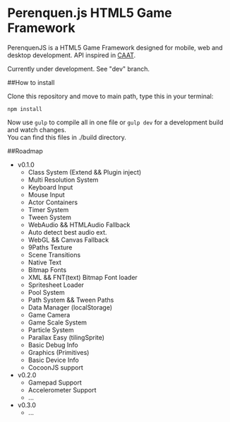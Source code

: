 Perenquen.js HTML5 Game Framework
===========

PerenquenJS is a HTML5 Game Framework designed for mobile, web and desktop development. API inspired in [CAAT](https://github.com/hyperandroid/caat).

Currently under development. See "dev" branch.

##How to install

Clone this repository and move to main path, type this in your terminal:

    npm install

Now use `gulp` to compile all in one file or `gulp dev` for a development build and watch changes.  
You can find this files in ./build directory.

##Roadmap

- v0.1.0
    - Class System (Extend && Plugin inject)
    - Multi Resolution System
    - Keyboard Input
    - Mouse Input
    - Actor Containers
    - Timer System
    - Tween System
    - WebAudio && HTMLAudio Fallback
    - Auto detect best audio ext.
    - WebGL && Canvas Fallback
    - 9Paths Texture
    - Scene Transitions
    - Native Text
    - Bitmap Fonts
    - XML && FNT(text) Bitmap Font loader
    - Spritesheet Loader
    - Pool System
    - Path System && Tween Paths
    - Data Manager (localStorage)
    - Game Camera
    - Game Scale System
    - Particle System
    - Parallax Easy (tilingSprite)
    - Basic Debug Info
    - Graphics (Primitives)
    - Basic Device Info
    - CocoonJS support
- v0.2.0
    - Gamepad Support
    - Accelerometer Support
    - ...
- v0.3.0
    - ...
